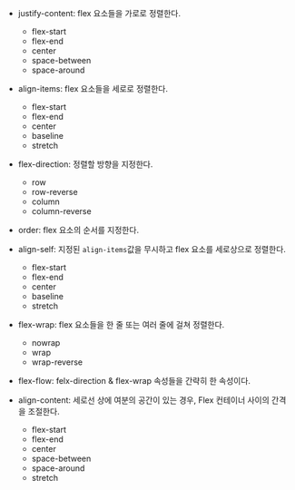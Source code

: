 * justify-content: flex 요소들을 가로로 정렬한다.
  - flex-start
  - flex-end
  - center
  - space-between
  - space-around


* align-items: flex 요소들을 세로로 정렬한다.
  - flex-start
  - flex-end
  - center
  - baseline
  - stretch
  
  
* flex-direction: 정렬할 방향을 지정한다.
  - row
  - row-reverse
  - column
  - column-reverse
  
* order: flex 요소의 순서를 지정한다.

* align-self: 지정된 `align-items`값을 무시하고 flex 요소를 세로상으로 정렬한다.
  - flex-start
  - flex-end
  - center
  - baseline
  - stretch
  
* flex-wrap: flex 요소들을 한 줄 또는 여러 줄에 걸쳐 정렬한다.
  - nowrap
  - wrap
  - wrap-reverse
  
  
* flex-flow: felx-direction & flex-wrap 속성들을 간략히 한 속성이다.


* align-content: 세로선 상에 여분의 공간이 있는 경우, Flex 컨테이너 사이의 간격을 조절한다.
  - flex-start
  - flex-end
  - center
  - space-between
  - space-around
  - stretch
  
